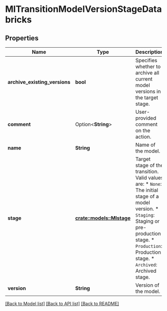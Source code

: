 # MlTransitionModelVersionStageDatabricks

## Properties

Name | Type | Description | Notes
------------ | ------------- | ------------- | -------------
**archive_existing_versions** | **bool** | Specifies whether to archive all current model versions in the target stage. | 
**comment** | Option<**String**> | User-provided comment on the action. | [optional]
**name** | **String** | Name of the model. | 
**stage** | [**crate::models::Mlstage**](Mlstage.md) | Target stage of the transition. Valid values are:  * `None`: The initial stage of a model version.  * `Staging`: Staging or pre-production stage.  * `Production`: Production stage.  * `Archived`: Archived stage. | 
**version** | **String** | Version of the model. | 

[[Back to Model list]](../README.md#documentation-for-models) [[Back to API list]](../README.md#documentation-for-api-endpoints) [[Back to README]](../README.md)


